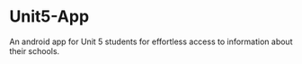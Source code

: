 # Unit5-App
An android app for Unit 5 students for effortless access to information about their schools.
